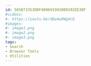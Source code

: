 ```yaml
---
id: 565B73353DBF4806919830B9202EE3BF
#videos:
#- https://youtu.be/dQw4w9WgXcQ
#images:
#- image1.png
#- image2.png
#- image3.png
tags:
- Search
- Browser Tools
- Utilities
---
```

